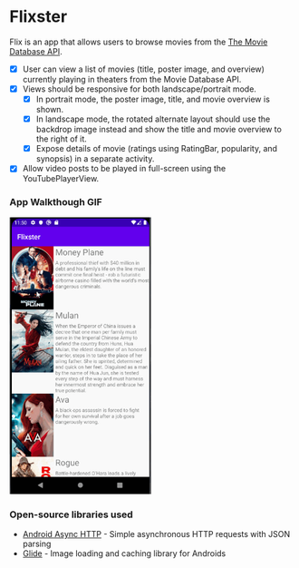# Flixster
Flix is an app that allows users to browse movies from the [The Movie Database API](http://docs.themoviedb.apiary.io/#).

- [X] User can view a list of movies (title, poster image, and overview) currently playing in theaters from the Movie Database API.
- [X] Views should be responsive for both landscape/portrait mode.
   - [X] In portrait mode, the poster image, title, and movie overview is shown.
   - [X] In landscape mode, the rotated alternate layout should use the backdrop image instead and show the title and movie overview to the right of it.
   - [X] Expose details of movie (ratings using RatingBar, popularity, and synopsis) in a separate activity.
- [X] Allow video posts to be played in full-screen using the YouTubePlayerView.

### App Walkthough GIF
<img src="WalkThrough(YouTube).gif" width=250><br>

### Open-source libraries used

- [Android Async HTTP](https://github.com/codepath/CPAsyncHttpClient) - Simple asynchronous HTTP requests with JSON parsing
- [Glide](https://github.com/bumptech/glide) - Image loading and caching library for Androids
